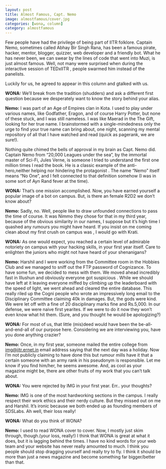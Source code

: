 ```yaml
---
layout: post
title: Almost Famous, Capt. Nemo
image: almostfamous/cover.jpg
categories: [wona, column]
category: almostfamous
---
```


Few people have had the privilege of being part of IITR folklore. Captain Nemo, sometimes called Abhay Bir Singh Rana, has been a famous pirate, hacker, mentor, blogger, quizzer, web developer and a friendly bot. What he has never been, we can swear by the lines of code that went into Muzi, is just almost famous. Well, not many were surprised when during the interactive session of TEDxIITR , people swarmed him instead of the panelists.

Luckily for us, he agreed to appear in this column and gtalked with us.

**WONA:** We’ll break from the tradition (shudders)  and ask a different first question because we desperately want to know the story behind your alias.

**Nemo:** I was part of an Age of Empires clan in Kota. I used to play under various names, like Godfather, Eragon, and of course Harry Potter, but none of these stuck, and I was still nameless. I was like Maerad in the The Gift, looking for her true name.  I brainstormed with   a single-mindedness only the urge to find your true name can bring about, one night, scanning my mental repository of all that I have watched and read (quick as pagerank, we are sure!).

Nothing quite chimed the bells of approval in my brain as Capt. Nemo did.  Captain Nemo from “20,000 Leagues under the sea”, by the immortal master of Sci-Fi, Jules Verne, is someone I tried to understand the first one million times I read the book. He is a classic example of the anti-hero,neither helping nor hindering the protagonist . The name “Nemo” itself means “No One”, and I felt connected to that definition somehow (I was in some sort of Ayn Rand fever at the time).
 

**WONA:**  That’s one mission accomplished. Now, you have earned yourself a popular image of a bot on campus.  But, is there an female R2D2 we don’t know about?

**Nemo:** Sadly, no.  Well, people like to draw unfounded connections to pass the time of course. It was Nimmo they chose for that in my third year, because of the obvious similarity in our names, I suppose but it’s high time I quashed any rumours you might have heard. If you insist on me coming clean about my first crush on campus was , I would go with Krati.

**WONA:**  As one would expect, you reached a certain level of admirable notoriety on campus with your hacking skills, in your first year itself. Care to enlighten the juniors who might not have heard of your shenanigans?

**Nemo:** Harshil and I were working from the Committee room in  the Hobbies Club and we managed to sniff out the FTP password of Cognizance. To have some fun, we decided to mess with them. We moved ahead incredibly fast in Illushun and obviously everyone got suspicious . While we should have left at it leaving everyone miffed by climbing up the leaderboard with the speed of light, we went ahead and cleared the entire database. This really riled up the Cogni people who wrote an impressively long email to the Disciplinary Committee claiming 40k in damages. But, the gods were kind. We were let off with a fine of 20 disciplinary marks fine and Rs.5,000. In our defense, we were naive first yearites. If we were to do it now they won’t even know what hit them. (Sure, and you thought he would be apologizing?)
 

**WONA:** For most of us, that little (mis)deed would have been the be-all-and-end-all of our purpose here. Considering we are interviewing you, have you done anything crazier?

**Nemo:** Once, in my first year, someone mailed the entire college from img@iitr.ernet.in email address saying that the next day was a holiday. Now I’m not publicly claiming to have done this but rumour mills have it that a certain someone with an army rank in his pseudonym is responsible. Let me know if you find him/her, he seems awesome. And, as cool as your magazine might be, there are other fruits of my work that you can’t talk about.
 

**WONA:** You were rejected by IMG in your first year. Err.. your thoughts?

**Nemo:** IMG is one of the most hardworking sections in the campus. I really respect their work ethics and their nerdy culture. But they missed out on me and Harshil. It’s ironic because we both ended up as founding members of SDSLabs. Ah well, their loss really!
 

**WONA:** What do you think of WONA?

**Nemo:** I used to read WONA cover to cover. Now, I mostly just skim through, though.(your loss, really!) I think that WONA is great at what it does, but it is lagging behind the times. I have no kind words for your web team and your website has never really amounted to much. I think you people should stop dragging yourself and really try to fly. I think it should be more than just a news magazine and become something far bigger/better than that.